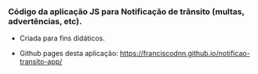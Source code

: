 ### Código da aplicação JS para Notificação de trânsito (multas, advertências, etc). 

- Criada para fins didáticos.

- Github pages desta aplicação: https://franciscodnn.github.io/notificao-transito-app/
